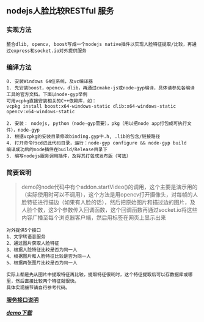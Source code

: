 ## nodejs人脸比较RESTful 服务

### 实现方法
    整合dlib, opencv, boost写成一个nodejs native插件以实现人脸特征提取/比较，再通过express和socket.io对外提供服务

### 编译方法
    0. 安装Windows 64位系统，及vc编译器
    1. 先安装boost，opencv，dlib，再通过cmake-js或node-gyp编译，具体请参见各编译工具的官方文档。下面以node-gyp举例          
    可用vcpkg直接安装相关的C++依赖库，如：    
    vcpkg install boost:x64-windows-static dlib:x64-windows-static opencv:x64-windows-static

    2. 安装： nodejs, python（node-gyp需要），pkg（用以把node app打包成可执行文件），node-gyp
    3. 根据vcpkg的安装目录修改binding.gyp中.h, .lib的包含/链接路径
    4. 打开命令行cd进此代码目录，运行：node-gyp configure && node-gyp build      
    编译成功后的node插件在build/Release目录下
    5. 编写nodejs服务调用插件，及将其打包成发布版（可选）

###  简要说明
> demo的node代码中有个addon.startVideo()的调用，这个主要是演示用的（实际使用时可以不调用），这个方法是用opencv打开摄像头，对每帧的人脸特征进行描边（如果有人脸的话），然后把原始图片和描过边的图片，及人脸个数，这3个参数传入回调函数，这个回调函数再通过socket.io将这些内容广播至每个浏览器客户端，然后用<img>标签在网页上显示出来

    对外提供5个接口
    1、文字转语音服务
    2、通过图片获取人脸特征
    3、根据人脸特征比较是否为同一人
    4、根据图片和人脸特征比较是否为同一人
    5、根据两张图片比较是否为同一人

    实际上都是先从图片中提取特征再比较，提取特征很耗时，这个特征提取后可以存数据库或哪里，然后直接比较两个特征就很快。
    具体实现细节请自行参考代码。
    
**[服务接口说明](api.txt)**

***[demo下载](https://github.com/novice79/node_face/releases/download/1.0/dist.rar)***